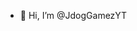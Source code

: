 - 👋 Hi, I’m @JdogGamezYT

<!---
JdogGamezYT/JdogGamezYT is a ✨ special ✨ repository because its `README.md` (this file) appears on your GitHub profile.
You can click the Preview link to take a look at your changes.
--->
